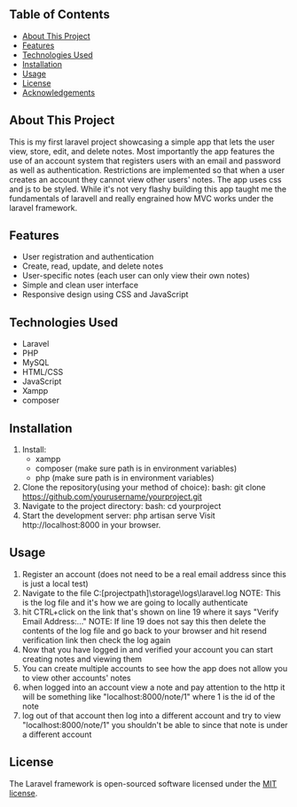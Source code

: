 ## Table of Contents
- [About This Project](#about-this-project)
- [Features](#features)
- [Technologies Used](#technologies-used)
- [Installation](#installation)
- [Usage](#usage)
- [License](#license)
- [Acknowledgements](#acknowledgements)

## About This Project
This is my first laravel project showcasing a simple app that lets the user view, store, edit, and delete notes. Most importantly the app features the use of an account system that registers users with an email and password as well as authentication. Restrictions are implemented so that when a user creates an account they cannot view other users' notes. The app uses css and js to be styled. While it's not very flashy building this app taught me the fundamentals of laravell and really engrained how MVC works under the laravel framework.  

## Features
- User registration and authentication
- Create, read, update, and delete notes
- User-specific notes (each user can only view their own notes)
- Simple and clean user interface
- Responsive design using CSS and JavaScript

## Technologies Used
- Laravel
- PHP
- MySQL
- HTML/CSS
- JavaScript
- Xampp
- composer

## Installation
1. Install:
    - xampp
    - composer (make sure path is in environment variables)
    - php (make sure path is in environment variables)
2. Clone the repository(using your method of choice):
   bash:
   git clone https://github.com/yourusername/yourproject.git
3. Navigate to the project directory:
    bash:
    cd yourproject
4. Start the development server:
    php artisan serve
    Visit http://localhost:8000 in your browser.

## Usage
1. Register an account (does not need to be a real email address since this is just a local test)
2. Navigate to the file C:\[projectpath]\storage\logs\laravel.log
NOTE: This is the log file and it's how we are going to locally authenticate
3. hit CTRL+click on the link that's shown on line 19 where it says "Verify Email Address:..."
NOTE: If line 19 does not say this then delete the contents of the log file and go back to your browser and hit resend verification link then check the log again
4. Now that you have logged in and verified your account you can start creating notes and viewing them
5. You can create multiple accounts to see how the app does not allow you to view other accounts' notes
6. when logged into an account view a note and pay attention to the http it will be something like "localhost:8000/note/1" where 1 is the id of the note
7. log out of that account then log into a different account and try to view "localhost:8000/note/1" you shouldn't be able to since that note is under a different account 

## License
The Laravel framework is open-sourced software licensed under the [MIT license](https://opensource.org/licenses/MIT).
